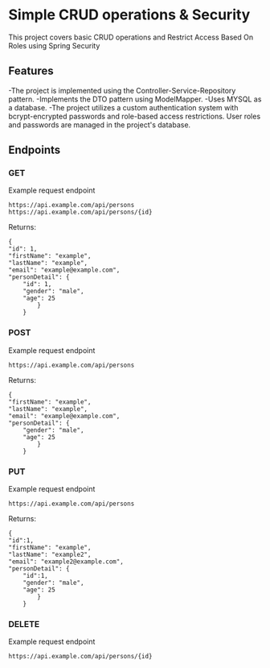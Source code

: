 # Simple CRUD operations & Security
This project covers basic CRUD operations and Restrict Access Based On Roles using Spring Security
## Features
-The project is implemented using the Controller-Service-Repository pattern.
-Implements the DTO pattern using ModelMapper.
-Uses MYSQL as a database.
-The project utilizes a custom authentication system with bcrypt-encrypted passwords and role-based access restrictions. User roles and passwords are managed in the project's database.
## Endpoints
### GET 

Example request endpoint

```
https://api.example.com/api/persons
https://api.example.com/api/persons/{id}

```
Returns:
```
{
"id": 1,
"firstName": "example",
"lastName": "example",
"email": "example@example.com",
"personDetail": {
    "id": 1,
    "gender": "male",
    "age": 25
        }
    }
```
### POST
Example request endpoint

```
https://api.example.com/api/persons

```

Returns:

```
{
"firstName": "example",
"lastName": "example",
"email": "example@example.com",
"personDetail": {
    "gender": "male",
    "age": 25
        }
    }
```
### PUT
Example request endpoint

```
https://api.example.com/api/persons

```

Returns:

```
{
"id":1,
"firstName": "example",
"lastName": "example2",
"email": "example2@example.com",
"personDetail": {
    "id":1,
    "gender": "male",
    "age": 25
        }
    }
```
### DELETE

Example request endpoint

```
https://api.example.com/api/persons/{id}
```






